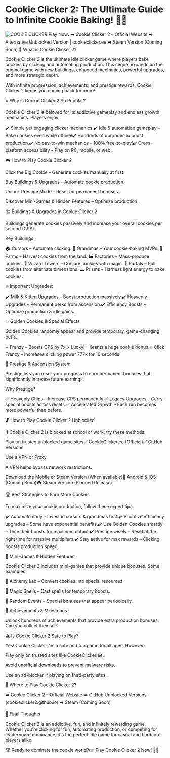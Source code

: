 # Cookie Clicker 2: The Ultimate Guide to Infinite Cookie Baking! 🍪🔥
![COOKIE CLICKER](https://github.com/user-attachments/assets/584b5304-faee-4e76-ac20-9ca07f3e5f11)
Play Now:
➡️ Cookie Clicker 2 – Official Website
➡️ Alternative Unblocked Version | cookieclicker.ee
➡️ Steam Version (Coming Soon)
🍪 What is Cookie Clicker 2?

Cookie Clicker 2 is the ultimate idle clicker game where players bake cookies by clicking and automating production. This sequel expands on the original game with new buildings, enhanced mechanics, powerful upgrades, and more strategic depth.

With infinite progression, achievements, and prestige rewards, Cookie Clicker 2 keeps you coming back for more!

⭐ Why is Cookie Clicker 2 So Popular?

Cookie Clicker 2 is beloved for its addictive gameplay and endless growth mechanics. Players enjoy:

✔️ Simple yet engaging clicker mechanics.✔️ Idle & automation gameplay – Bake cookies even while offline!✔️ Hundreds of upgrades to boost production.✔️ No pay-to-win mechanics – 100% free-to-play!✔️ Cross-platform accessibility – Play on PC, mobile, or web.

🎮 How to Play Cookie Clicker 2

Click the Big Cookie – Generate cookies manually at first.

Buy Buildings & Upgrades – Automate cookie production.

Unlock Prestige Mode – Reset for permanent bonuses.

Discover Mini-Games & Hidden Features – Optimize production.

🏗️ Buildings & Upgrades in Cookie Clicker 2

Buildings generate cookies passively and increase your overall cookies per second (CPS).

Key Buildings:

🏠 Cursors – Automate clicking.
👵 Grandmas – Your cookie-baking MVPs!
🌾 Farms – Harvest cookies from the land.
🏭 Factories – Mass-produce cookies.
🔮 Wizard Towers – Conjure cookies with magic.
🌌 Portals – Pull cookies from alternate dimensions.
🕳️ Prisms – Harness light energy to bake cookies.

🔥 Important Upgrades:

✔️ Milk & Kitten Upgrades – Boost production massively.✔️ Heavenly Upgrades – Permanent perks from ascension.✔️ Efficiency Boosts – Optimize production & idle gains.

✨ Golden Cookies & Special Effects

Golden Cookies randomly appear and provide temporary, game-changing buffs.

⭐ Frenzy – Boosts CPS by 7x.⚡ Lucky! – Grants a huge cookie bonus.🔥 Click Frenzy – Increases clicking power 777x for 10 seconds!

🔄 Prestige & Ascension System

Prestige lets you reset your progress to earn permanent bonuses that significantly increase future earnings.

Why Prestige?

✅ Heavenly Chips – Increase CPS permanently.✅ Legacy Upgrades – Carry special boosts across resets.✅ Accelerated Growth – Each run becomes more powerful than before.

🔓 How to Play Cookie Clicker 2 Unblocked

If Cookie Clicker 2 is blocked at school or work, try these methods:

Play on trusted unblocked game sites✅ CookieClicker.ee (Official)✅ GitHub Versions

Use a VPN or Proxy

A VPN helps bypass network restrictions.

Download the Mobile or Steam Version (When available)📱 Android & iOS (Coming Soon)🎮 Steam Version (Planned Release)

🏆 Best Strategies to Earn More Cookies

To maximize your cookie production, follow these expert tips:

✔️ Automate early – Invest in cursors & grandmas first.✔️ Prioritize efficiency upgrades – Some have exponential benefits.✔️ Use Golden Cookies smartly – Time their boosts for maximum output.✔️ Prestige wisely – Reset at the right time for massive multipliers.✔️ Stay active for max rewards – Clicking boosts production speed.

📜 Mini-Games & Hidden Features

Cookie Clicker 2 includes mini-games that provide unique bonuses. Some examples:

🏺 Alchemy Lab – Convert cookies into special resources.

🔮 Magic Spells – Cast spells for temporary boosts.

🎲 Random Events – Special bonuses that appear periodically.

🏅 Achievements & Milestones

Unlock hundreds of achievements that provide extra production bonuses. Can you collect them all?

⚠️ Is Cookie Clicker 2 Safe to Play?

Yes! Cookie Clicker 2 is a safe and fun game for all ages. However:

Play only on trusted sites like CookieClicker.ee.

Avoid unofficial downloads to prevent malware risks.

Use an ad-blocker if playing on third-party sites.

🔗 Where to Play Cookie Clicker 2?

➡️ Cookie Clicker 2 – Official Website
➡️ GitHub Unblocked Versions (cookieclicker2.github.io)
➡️ Steam (Coming Soon)

🎯 Final Thoughts

Cookie Clicker 2 is an addictive, fun, and infinitely rewarding game. Whether you're clicking for fun, automating production, or competing for leaderboard dominance, it's the perfect idle game for casual and hardcore players alike.

🏆 Ready to dominate the cookie world?👉 Play Cookie Clicker 2 Now! 🍪🔥
